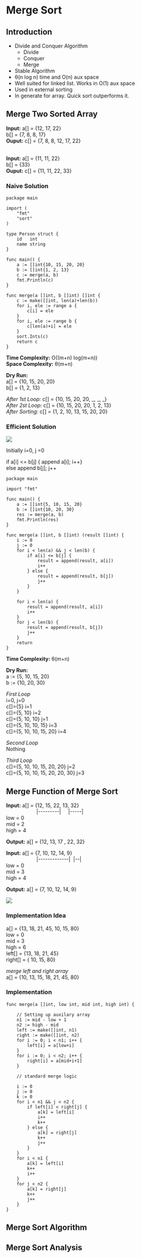 # Merge Sort

## Introduction
- Divide and Conquer Algorithm
    - Divide
    - Conquer
    - Merge
- Stable Algorithm
- &theta;(n log n) time and O(n) aux space
- Well suited for linked list. Works in O(1) aux space
- Used in external sorting
- In generate for array. Quick sort outperforms it.

## Merge Two Sorted Array

**Input:** a[] = {12, 17, 22} </br>
b[] = {7, 8, 8, 17} </br>
**Ouput:** c[] = {7, 8, 8, 12, 17, 22} </br>
</br>

**Input:** a[] = {11, 11, 22} </br>
b[] = {33} </br>
**Ouput:** c[] = {11, 11, 22, 33} </br>


### Naive Solution

```
package main

import (
	"fmt"
	"sort"
)

type Person struct {
	id   int
	name string
}

func main() {
	a := []int{10, 15, 20, 20}
	b := []int{1, 2, 13}
	c := merge(a, b)
	fmt.Println(c)
}

func merge(a []int, b []int) []int {
	c := make([]int, len(a)+len(b))
	for i, ele := range a {
		c[i] = ele
	}
	for i, ele := range b {
		c[len(a)+i] = ele
	}
	sort.Ints(c)
	return c
}
```

**Time Complexity:** O((m+n) log(m+n)) </br>
**Space Complexity:** &theta;(m+n)

**Dry Run:** </br>
a[] = {10, 15, 20, 20} </br>
b[] = {1, 2, 13} </br>
 
*After 1st Loop:* c[] = {10, 15, 20, 20, _, _, _} </br>
*After 2st Loop:* c[] = {10, 15, 20, 20, 1, 2, 13} </br>
*After Sorting:* c[] = {1, 2, 10, 13, 15, 20, 20} </br>


### Efficient Solution

![](docs/merge_sorted_array.png)

Initially i=0, j =0

if a[i] <= b[j] { append a[i]; i++} </br>
else append b[j]; j++

```golang
package main

import "fmt"

func main() {
	a := []int{5, 10, 15, 20}
	b := []int{10, 20, 30}
	res := merge(a, b)
	fmt.Println(res)
}

func merge(a []int, b []int) (result []int) {
	i := 0
	j := 0
	for i < len(a) && j < len(b) {
		if a[i] <= b[j] {
			result = append(result, a[i])
			i++
		} else {
			result = append(result, b[j])
			j++
		}
	}

	for i < len(a) {
		result = append(result, a[i])
		i++
	}
	for j < len(b) {
		result = append(result, b[j])
		j++
	}
	return
}
```

**Time Complexity:** &theta;(m+n)

**Dry Run:**</br>
a := {5, 10, 15, 20} </br>
b := {10, 20, 30}

*First Loop*</br>
i=0, j=0 </br>
c[]={5}  i=1 </br>
c[]={5, 10}  i=2 </br>
c[]={5, 10, 10}  j=1 </br>
c[]={5, 10, 10, 15}  i=3 </br>
c[]={5, 10, 10, 15, 20}  i=4 </br>

*Second Loop* </br>
Nothing

*Third Loop* </br>
c[]={5, 10, 10, 15, 20, 20}  j=2 </br>
c[]={5, 10, 10, 15, 20, 20, 30}  j=3 </br>

## Merge Function of Merge Sort

**Input:** a[] = {12, 15, 22, 13, 32}</br>
&nbsp; &nbsp; &nbsp; &nbsp; &nbsp; &nbsp; &nbsp; &nbsp; &nbsp; &nbsp; &nbsp;|---------|  &nbsp; &nbsp; |-----| </br>
low = 0 </br>
mid = 2 </br>
high = 4 </br>

**Output:** a[] = {12, 13, 17 , 22, 32}
</br>

**Input:** a[] = {7, 10, 12, 14, 9}<br>
&nbsp; &nbsp; &nbsp; &nbsp; &nbsp; &nbsp; &nbsp; &nbsp; &nbsp; &nbsp; &nbsp;|-------------| &nbsp;|--| </br>
low = 0 </br>
mid = 3 </br>
high = 4 </br>

**Output:** a[] = {7, 10, 12, 14, 9}

![](docs/merge_function_of_merge_sort.png)

### Implementation Idea

a[] = {13, 18, 21, 45, 10, 15, 80}</br>
low = 0 </br>
mid = 3 </br>
high = 6 </br>
left[] = {13, 18, 21, 45} </br>
right[] = { 10, 15, 80}</br>

*merge left and right array* <br>
a[] = {10, 13, 15, 18, 21, 45, 80}


### Implementation

```golang
func merge(a []int, low int, mid int, high int) {

	// Setting up auxilary array
	n1 := mid - low + 1
	n2 := high - mid
	left := make([]int, n1)
	right := make([]int, n2)
	for i := 0; i < n1; i++ {
		left[i] = a[low+i]
	}
	for i := 0; i < n2; i++ {
		right[i] = a[mid+i+1]
	}

	// standard merge logic

	i := 0
	j := 0
	k := 0
	for i < n1 && j < n2 {
		if left[i] < right[j] {
			a[k] = left[i]
			i++
			k++
		} else {
			a[k] = right[j]
			k++
			j++
		}
	}
	for i < n1 {
		a[k] = left[i]
		k++
		i++
	}
	for j < n2 {
		a[k] = right[j]
		k++
		j++
	}
}

```

## Merge Sort Algorithm

## Merge Sort Analysis